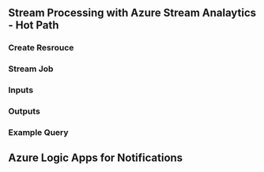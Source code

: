 ## Stream Processing with Azure Stream Analaytics - Hot Path

### Create Resrouce

### Stream Job

### Inputs

### Outputs

### Example Query


## Azure Logic Apps for Notifications

